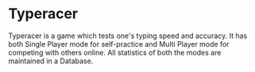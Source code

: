 # Typeracer
Typeracer is a game which tests one's typing speed and accuracy. It has both Single Player mode for self-practice and Multi Player mode for competing with others online. All statistics of both the modes are maintained in a Database.
